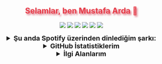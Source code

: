<h2 align="center" style="color:#e63946;text-shadow: 3px 4px 4px rgba(205, 50, 70, 0.7);">Selamlar, ben Mustafa Arda 👋 <br></h2>
<p align="center">
    <a href="https://github.com/madtethys" target"blank_"><img src="https://img.shields.io/badge/GitHub%20-191717.svg?&style=for-the-badge&logo=github&logoColor=white"></a>
   <a href="https://vsco.co/mstarda" target"blank_"><img src="https://img.shields.io/badge/vsco%20-191717.svg?&style=for-the-badge&logo=vsco&logoColor=white"></a>
    <a href="https://www.instagram.com/mdusova/" target"blank_"><img src="https://img.shields.io/badge/INSTAGRAM%20-191717.svg?&style=for-the-badge&logo=instagram&logoColor=white"></a>
<a href="https://open.spotify.com/user/31e4wu2ua42rf5qvqaukgjwgz7tu" target"blank_"><img src="https://img.shields.io/badge/Spotify%20-191717.svg?&style=for-the-badge&logo=spotify&logoColor=white"></a>
    <a href="https://github.com/mustcodes/" target"blank_"><img src="https://komarev.com/ghpvc/?username=mustcodes&label=Profile%20views&color=191717&style=for-the-badge" style="width:101.75; height:28;"></a>
    <a href="https://ko-fi.com/J3J3TCK4U" target"blank_"><img src="https://svgshare.com/i/11wf.svg" style="width:101.75; height:28;"></a>
</p> 

<details align="center">
  <summary style="font-weight: bold; font-size: 18px">Şu anda Spotify üzerinden dinlediğim şarkı:</summary>
<img src="https://spotify-recently-played-readme.vercel.app/api?user=31e4wu2ua42rf5qvqaukgjwgz7tu&unique={true|1|on|yes}" class="center">
</details>

<details align="center">
  <summary style="font-weight: bold; font-size: 18px">GitHub İstatistiklerim</summary>
<img src="https://github-readme-stats.vercel.app/api?username=mustcodes&show_icons=true&theme=tokyonight" width="%100" height="150px" alt="stats" />
<img src="https://github-readme-stats.vercel.app/api/top-langs/?username=mustcodes&layout=compact&theme=tokyonight" width="%100" height="150px" alt="stats" />
<img src="https://github-profile-trophy.vercel.app/?username=mustcodes&theme=nord" width="%100" height="150px" alt="stats" /><br>
</details>

<details align="center">
  <summary style="font-weight: bold; font-size: 18px">İlgi Alanlarım</summary>
 <code><img height="20" src="https://raw.githubusercontent.com/github/explore/80688e429a7d4ef2fca1e82350fe8e3517d3494d/topics/javascript/javascript.png"></code>
   <code><img height="20" src="https://raw.githubusercontent.com/github/explore/80688e429a7d4ef2fca1e82350fe8e3517d3494d/topics/nodejs/nodejs.png"></code>
   <code><img height="20" src="https://raw.githubusercontent.com/github/explore/80688e429a7d4ef2fca1e82350fe8e3517d3494d/topics/python/python.png"></code>
   <code><img height="20" src="https://raw.githubusercontent.com/github/explore/80688e429a7d4ef2fca1e82350fe8e3517d3494d/topics/visual-basic/visual-basic.png"></code>
   <code><img height="20" src="https://raw.githubusercontent.com/github/explore/80688e429a7d4ef2fca1e82350fe8e3517d3494d/topics/html/html.png"></code>
   <code><img height="20" src="https://raw.githubusercontent.com/github/explore/80688e429a7d4ef2fca1e82350fe8e3517d3494d/topics/css/css.png"></code>
 <code><img height="20" src="https://raw.githubusercontent.com/github/explore/80688e429a7d4ef2fca1e82350fe8e3517d3494d/topics/react/react.png"></code>
 <code><img height="20" src="https://raw.githubusercontent.com/github/explore/80688e429a7d4ef2fca1e82350fe8e3517d3494d/topics/arduino/arduino.png"></code>
   <code><img height="20" src="https://raw.githubusercontent.com/github/explore/80688e429a7d4ef2fca1e82350fe8e3517d3494d/topics/visual-studio-code/visual-studio-code.png"></code>
</details>
